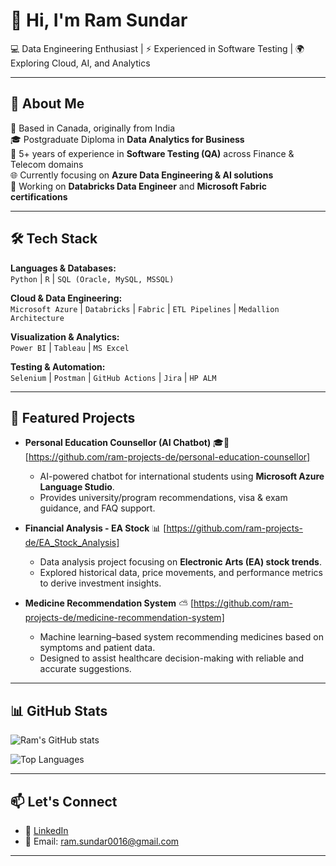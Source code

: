 # 👋 Hi, I'm Ram Sundar  

💻 Data Engineering Enthusiast | ⚡ Experienced in Software Testing | 🌍 Exploring Cloud, AI, and Analytics  

---

## 🚀 About Me  
📍 Based in Canada, originally from India  
🎓 Postgraduate Diploma in **Data Analytics for Business**  
💼 5+ years of experience in **Software Testing (QA)** across Finance & Telecom domains  
🌐 Currently focusing on **Azure Data Engineering & AI solutions**  
📘 Working on **Databricks Data Engineer** and **Microsoft Fabric certifications**  

---

## 🛠️ Tech Stack  

**Languages & Databases:**  
`Python` | `R` | `SQL (Oracle, MySQL, MSSQL)`  

**Cloud & Data Engineering:**  
`Microsoft Azure` | `Databricks` | `Fabric` | `ETL Pipelines` | `Medallion Architecture`  

**Visualization & Analytics:**  
`Power BI` | `Tableau` | `MS Excel`  

**Testing & Automation:**  
`Selenium` | `Postman` | `GitHub Actions` | `Jira` | `HP ALM`  

---

## 📂 Featured Projects  

- **Personal Education Counsellor (AI Chatbot)** 🎓🤖 [https://github.com/ram-projects-de/personal-education-counsellor]  
  - AI-powered chatbot for international students using **Microsoft Azure Language Studio**.  
  - Provides university/program recommendations, visa & exam guidance, and FAQ support.  

- **Financial Analysis - EA Stock** 📊 [https://github.com/ram-projects-de/EA_Stock_Analysis]  
  - Data analysis project focusing on **Electronic Arts (EA) stock trends**.  
  - Explored historical data, price movements, and performance metrics to derive investment insights.  

- **Medicine Recommendation System** ⛅ [https://github.com/ram-projects-de/medicine-recommendation-system]  
  - Machine learning–based system recommending medicines based on symptoms and patient data.  
  - Designed to assist healthcare decision-making with reliable and accurate suggestions.  

---

## 📊 GitHub Stats  

![Ram's GitHub stats](https://github-readme-stats.vercel.app/api?username=ram-projects-de&show_icons=true&theme=radical)  

![Top Languages](https://github-readme-stats.vercel.app/api/top-langs/?username=ram-projects-de&layout=compact&theme=radical)  

---

## 📫 Let's Connect  
- 💼 [LinkedIn](https://www.linkedin.com/in/ram-sundar-t-p-a0712597)  
- 📧 Email: ram.sundar0016@gmail.com

---

